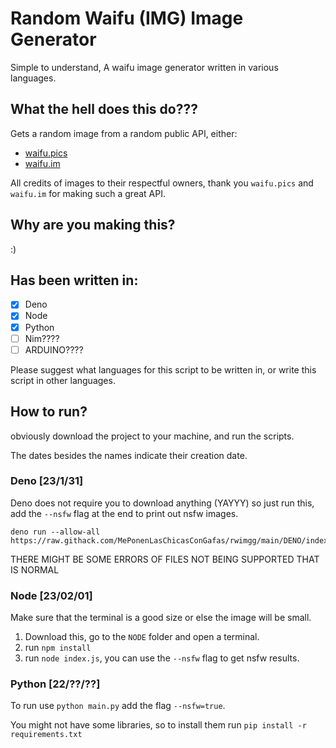 # Random Waifu (IMG) Image Generator
Simple to understand, A waifu image generator written in various languages.

## What the hell does this do???

Gets a random image from a random public API, either:
- [waifu.pics](https://waifu.pics)
- [waifu.im](https://waifu.im)

All credits of images to their respectful owners, thank you `waifu.pics` and `waifu.im` for making such a great API.

## Why are you making this?

:)

## Has been written in:
- [x] Deno
- [x] Node
- [x] Python
- [ ] Nim????
- [ ] ARDUINO????

Please suggest what languages for this script to be written in, or write this script in other languages.

## How to run?

obviously download the project to your machine, and run the scripts.

The dates besides the names indicate their creation date.

### Deno [23/1/31]

Deno does not require you to download anything (YAYYY) so just run this, add the `--nsfw` flag at the end to print out nsfw images.
```
deno run --allow-all https://raw.githack.com/MePonenLasChicasConGafas/rwimgg/main/DENO/index.ts
```
THERE MIGHT BE SOME ERRORS OF FILES NOT BEING SUPPORTED THAT IS NORMAL

### Node [23/02/01]

Make sure that the terminal is a good size or else the image will be small.
1. Download this, go to the `NODE` folder and open a terminal.
2. run `npm install`
3. run `node index.js`, you can use the `--nsfw` flag to get nsfw results.

### Python [22/??/??]

To run use `python main.py` add the flag `--nsfw=true`.

You might not have some libraries, so to install them run `pip install -r requirements.txt`
